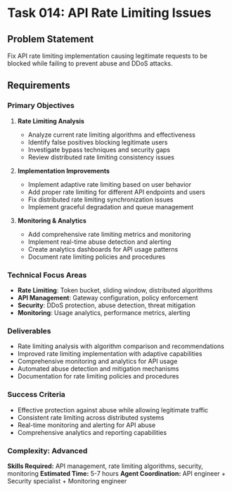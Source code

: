 # Task 014: API Rate Limiting Issues

## Problem Statement
Fix API rate limiting implementation causing legitimate requests to be blocked while failing to prevent abuse and DDoS attacks.

## Requirements

### Primary Objectives
1. **Rate Limiting Analysis**
   - Analyze current rate limiting algorithms and effectiveness
   - Identify false positives blocking legitimate users
   - Investigate bypass techniques and security gaps
   - Review distributed rate limiting consistency issues

2. **Implementation Improvements**
   - Implement adaptive rate limiting based on user behavior
   - Add proper rate limiting for different API endpoints and users
   - Fix distributed rate limiting synchronization issues
   - Implement graceful degradation and queue management

3. **Monitoring & Analytics**
   - Add comprehensive rate limiting metrics and monitoring
   - Implement real-time abuse detection and alerting
   - Create analytics dashboards for API usage patterns
   - Document rate limiting policies and procedures

### Technical Focus Areas
- **Rate Limiting**: Token bucket, sliding window, distributed algorithms
- **API Management**: Gateway configuration, policy enforcement
- **Security**: DDoS protection, abuse detection, threat mitigation
- **Monitoring**: Usage analytics, performance metrics, alerting

### Deliverables
- Rate limiting analysis with algorithm comparison and recommendations
- Improved rate limiting implementation with adaptive capabilities
- Comprehensive monitoring and analytics for API usage
- Automated abuse detection and mitigation mechanisms
- Documentation for rate limiting policies and procedures

### Success Criteria
- Effective protection against abuse while allowing legitimate traffic
- Consistent rate limiting across distributed systems
- Real-time monitoring and alerting for API abuse
- Comprehensive analytics and reporting capabilities

### Complexity: Advanced
**Skills Required:** API management, rate limiting algorithms, security, monitoring
**Estimated Time:** 5-7 hours
**Agent Coordination:** API engineer + Security specialist + Monitoring engineer

